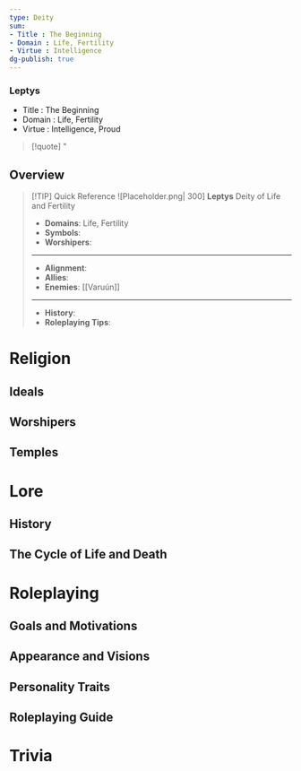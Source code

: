 ```yaml
---
type: Deity
sum:
- Title : The Beginning   
- Domain : Life, Fertility 
- Virtue : Intelligence   
dg-publish: true
---
```

### Leptys
- Title : The Beginning    
- Domain : Life, Fertility   
- Virtue : Intelligence, Proud

> [!quote] "

## Overview

> [!TIP] Quick Reference
> ![Placeholder.png| 300]
> **Leptys**
> Deity of Life and Fertility
>- **Domains**: Life, Fertility
>- **Symbols**: 
>- **Worshipers**: 
> ____
>- **Alignment**: 
>- **Allies**: 
>- **Enemies**: [[Varuún]]
>____
>-  **History**: 
>- **Roleplaying Tips**:

# Religion
## Ideals


## Worshipers

## Temples


# Lore
## History


## The Cycle of Life and Death

# Roleplaying
## Goals and Motivations



## Appearance and Visions


## Personality Traits

 

## Roleplaying Guide


# Trivia
